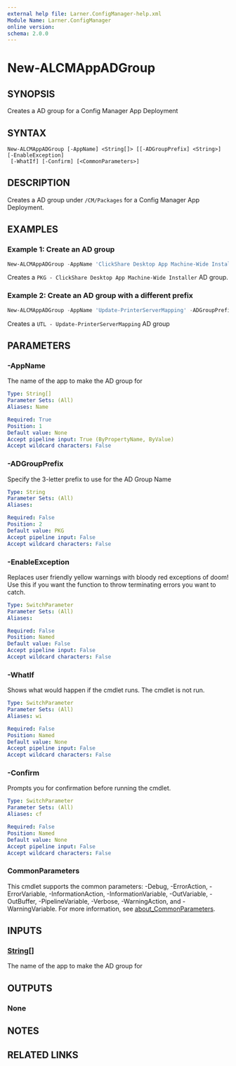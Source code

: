 ```yaml
---
external help file: Larner.ConfigManager-help.xml
Module Name: Larner.ConfigManager
online version:
schema: 2.0.0
---
```


# New-ALCMAppADGroup

## SYNOPSIS

Creates a AD group for a Config Manager App Deployment

## SYNTAX

```
New-ALCMAppADGroup [-AppName] <String[]> [[-ADGroupPrefix] <String>] [-EnableException]
 [-WhatIf] [-Confirm] [<CommonParameters>]
```

## DESCRIPTION

Creates a AD group under `/CM/Packages` for a Config Manager App Deployment.

## EXAMPLES

### Example 1: Create an AD group

```powershell
New-ALCMAppADGroup -AppName 'ClickShare Desktop App Machine-Wide Installer'
```

Creates a `PKG - ClickShare Desktop App Machine-Wide Installer` AD group.

### Example 2: Create an AD group with a different prefix

```powershell
New-ALCMAppADGroup -AppName 'Update-PrinterServerMapping' -ADGroupPrefix 'UTL'
```

Creates a `UTL - Update-PrinterServerMapping` AD group

## PARAMETERS

### -AppName

The name of the app to make the AD group for

```yaml
Type: String[]
Parameter Sets: (All)
Aliases: Name

Required: True
Position: 1
Default value: None
Accept pipeline input: True (ByPropertyName, ByValue)
Accept wildcard characters: False
```

### -ADGroupPrefix

Specify the 3-letter prefix to use for the AD Group Name

```yaml
Type: String
Parameter Sets: (All)
Aliases:

Required: False
Position: 2
Default value: PKG
Accept pipeline input: False
Accept wildcard characters: False
```

### -EnableException

Replaces user friendly yellow warnings with bloody red exceptions of doom! Use this if you want the function to throw terminating errors you want to catch.

```yaml
Type: SwitchParameter
Parameter Sets: (All)
Aliases:

Required: False
Position: Named
Default value: False
Accept pipeline input: False
Accept wildcard characters: False
```

### -WhatIf

Shows what would happen if the cmdlet runs.
The cmdlet is not run.

```yaml
Type: SwitchParameter
Parameter Sets: (All)
Aliases: wi

Required: False
Position: Named
Default value: None
Accept pipeline input: False
Accept wildcard characters: False
```

### -Confirm

Prompts you for confirmation before running the cmdlet.

```yaml
Type: SwitchParameter
Parameter Sets: (All)
Aliases: cf

Required: False
Position: Named
Default value: None
Accept pipeline input: False
Accept wildcard characters: False
```

### CommonParameters

This cmdlet supports the common parameters: -Debug, -ErrorAction, -ErrorVariable, -InformationAction, -InformationVariable, -OutVariable, -OutBuffer, -PipelineVariable, -Verbose, -WarningAction, and -WarningVariable. For more information, see [about_CommonParameters](http://go.microsoft.com/fwlink/?LinkID=113216).

## INPUTS

### [String[]](https://learn.microsoft.com/en-us/dotnet/api/system.string)

The name of the app to make the AD group for

## OUTPUTS

### None

## NOTES

## RELATED LINKS

